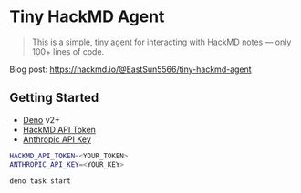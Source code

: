 # Tiny HackMD Agent

> This is a simple, tiny agent for interacting with HackMD notes — only 100+
> lines of code.

Blog post: <https://hackmd.io/@EastSun5566/tiny-hackmd-agent>

## Getting Started

- [Deno](https://deno.com/) v2+
- [HackMD API Token](https://hackmd.io/settings#api)
- [Anthropic API Key](https://console.anthropic.com/account/keys)

```bash
HACKMD_API_TOKEN=<YOUR_TOKEN>
ANTHROPIC_API_KEY=<YOUR_KEY>

deno task start
```
